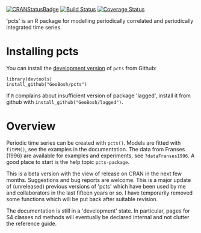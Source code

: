 [![CRANStatusBadge](http://www.r-pkg.org/badges/version/pcts)](https://cran.r-project.org/package=pcts)
[![Build Status](https://travis-ci.com/GeoBosh/pcts.svg?branch=master)](https://travis-ci.com/GeoBosh/pcts)
[![Coverage Status](https://coveralls.io/repos/github/GeoBosh/pcts/badge.svg?branch=master)](https://coveralls.io/github/GeoBosh/pcts?branch=master)


'pcts' is an R package for modelling periodically correlated and periodically
integrated time series.


# Installing pcts


You can install the [development version](https://github.com/GeoBosh/pcts) of
`pcts` from Github:

    library(devtools)
    install_github("GeoBosh/pcts")

If `R` complains about insufficient version of package 'lagged', install it from
github with `install_github("GeoBosh/lagged")`.


# Overview

Periodic time series can be created with `pcts()`. Models are fitted with
`fitPM()`, see the examples in the documentation.  The data from Franses (1996)
are available for examples and experiments, see `?dataFranses1996`.  A good
place to start is the help topic `pcts-package`.


This is a beta version with the view of release on CRAN in the next few months.
Suggestions and bug reports are welcome.  This is a major update of (unreleased)
previous versions of 'pcts' which have been used by me and collaborators in the
last fifteen years or so.  I have temporarily removed some functions which will
be put back after suitable revision.

The documentation is still in a 'development' state. In particular, pages for S4
classes nd methods will eventually be declared internal and not clutter the
reference guide. 











